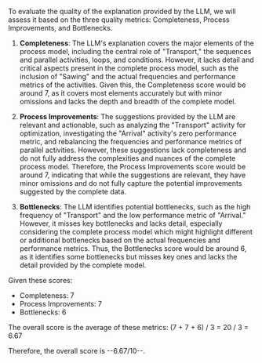 To evaluate the quality of the explanation provided by the LLM, we will assess it based on the three quality metrics: Completeness, Process Improvements, and Bottlenecks.

1. **Completeness**: The LLM's explanation covers the major elements of the process model, including the central role of "Transport," the sequences and parallel activities, loops, and conditions. However, it lacks detail and critical aspects present in the complete process model, such as the inclusion of "Sawing" and the actual frequencies and performance metrics of the activities. Given this, the Completeness score would be around 7, as it covers most elements accurately but with minor omissions and lacks the depth and breadth of the complete model.

2. **Process Improvements**: The suggestions provided by the LLM are relevant and actionable, such as analyzing the "Transport" activity for optimization, investigating the "Arrival" activity's zero performance metric, and rebalancing the frequencies and performance metrics of parallel activities. However, these suggestions lack completeness and do not fully address the complexities and nuances of the complete process model. Therefore, the Process Improvements score would be around 7, indicating that while the suggestions are relevant, they have minor omissions and do not fully capture the potential improvements suggested by the complete data.

3. **Bottlenecks**: The LLM identifies potential bottlenecks, such as the high frequency of "Transport" and the low performance metric of "Arrival." However, it misses key bottlenecks and lacks detail, especially considering the complete process model which might highlight different or additional bottlenecks based on the actual frequencies and performance metrics. Thus, the Bottlenecks score would be around 6, as it identifies some bottlenecks but misses key ones and lacks the detail provided by the complete model.

Given these scores:
- Completeness: 7
- Process Improvements: 7
- Bottlenecks: 6

The overall score is the average of these metrics: (7 + 7 + 6) / 3 = 20 / 3 = 6.67

Therefore, the overall score is --6.67/10--.